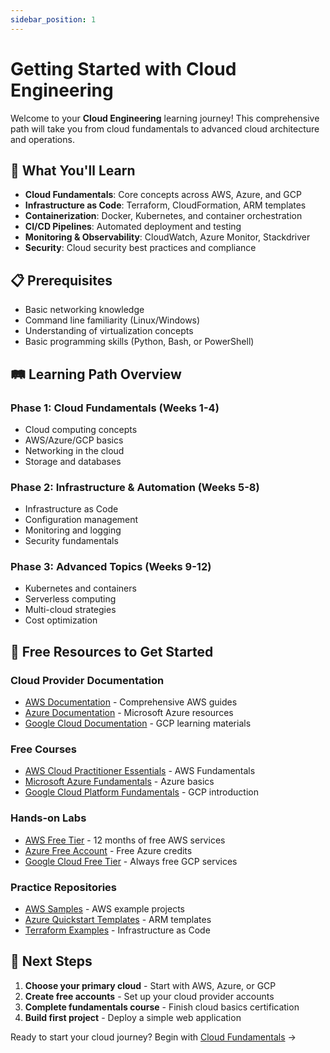 ```yaml
---
sidebar_position: 1
---
```


# Getting Started with Cloud Engineering

Welcome to your **Cloud Engineering** learning journey! This comprehensive path will take you from cloud fundamentals to advanced cloud architecture and operations.

## 🎯 What You'll Learn

- **Cloud Fundamentals**: Core concepts across AWS, Azure, and GCP
- **Infrastructure as Code**: Terraform, CloudFormation, ARM templates
- **Containerization**: Docker, Kubernetes, and container orchestration
- **CI/CD Pipelines**: Automated deployment and testing
- **Monitoring & Observability**: CloudWatch, Azure Monitor, Stackdriver
- **Security**: Cloud security best practices and compliance

## 📋 Prerequisites

- Basic networking knowledge
- Command line familiarity (Linux/Windows)
- Understanding of virtualization concepts
- Basic programming skills (Python, Bash, or PowerShell)

## 🛤️ Learning Path Overview

### Phase 1: Cloud Fundamentals (Weeks 1-4)
- Cloud computing concepts
- AWS/Azure/GCP basics
- Networking in the cloud
- Storage and databases

### Phase 2: Infrastructure & Automation (Weeks 5-8)
- Infrastructure as Code
- Configuration management
- Monitoring and logging
- Security fundamentals

### Phase 3: Advanced Topics (Weeks 9-12)
- Kubernetes and containers
- Serverless computing
- Multi-cloud strategies
- Cost optimization

## 🔗 Free Resources to Get Started

### Cloud Provider Documentation
- [AWS Documentation](https://docs.aws.amazon.com/) - Comprehensive AWS guides
- [Azure Documentation](https://docs.microsoft.com/en-us/azure/) - Microsoft Azure resources
- [Google Cloud Documentation](https://cloud.google.com/docs) - GCP learning materials

### Free Courses
- [AWS Cloud Practitioner Essentials](https://aws.amazon.com/training/digital/aws-cloud-practitioner-essentials/) - AWS Fundamentals
- [Microsoft Azure Fundamentals](https://docs.microsoft.com/en-us/learn/paths/azure-fundamentals/) - Azure basics
- [Google Cloud Platform Fundamentals](https://cloud.google.com/training/courses/gcp-fundamentals) - GCP introduction

### Hands-on Labs
- [AWS Free Tier](https://aws.amazon.com/free/) - 12 months of free AWS services
- [Azure Free Account](https://azure.microsoft.com/en-us/free/) - Free Azure credits
- [Google Cloud Free Tier](https://cloud.google.com/free) - Always free GCP services

### Practice Repositories
- [AWS Samples](https://github.com/aws-samples) - AWS example projects
- [Azure Quickstart Templates](https://github.com/Azure/azure-quickstart-templates) - ARM templates
- [Terraform Examples](https://github.com/hashicorp/terraform/tree/main/examples) - Infrastructure as Code

## 🎯 Next Steps

1. **Choose your primary cloud** - Start with AWS, Azure, or GCP
2. **Create free accounts** - Set up your cloud provider accounts
3. **Complete fundamentals course** - Finish cloud basics certification
4. **Build first project** - Deploy a simple web application

Ready to start your cloud journey? Begin with [Cloud Fundamentals](./cloud-fundamentals) →
